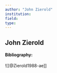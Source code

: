 ```yaml
---
author: "John Zierold"
institution:
field:
type:
---
```


## John Zierold
#### Bibliography:

![[@Zierold1988-ae]]